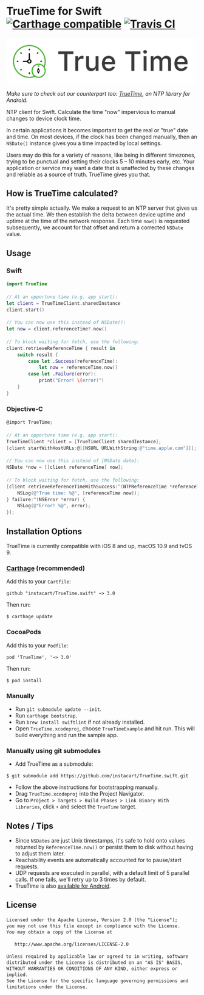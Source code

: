 # TrueTime for Swift [![Carthage compatible](https://img.shields.io/badge/Carthage-compatible-4BC51D.svg?style=flat)](https://github.com/Carthage/Carthage) [![Travis CI](https://travis-ci.org/instacart/TrueTime.swift.svg?branch=master)](https://travis-ci.org/instacart/TrueTime.swift)

![TrueTime](truetime.png "TrueTime for Swift")

*Make sure to check out our counterpart too: [TrueTime](https://github.com/instacart/truetime-android), an NTP library for Android.*

NTP client for Swift. Calculate the time "now" impervious to manual changes to device clock time.

In certain applications it becomes important to get the real or "true" date and time. On most devices, if the clock has been changed manually, then an `NSDate()` instance gives you a time impacted by local settings.

Users may do this for a variety of reasons, like being in different timezones, trying to be punctual and setting their clocks 5 – 10 minutes early, etc. Your application or service may want a date that is unaffected by these changes and reliable as a source of truth. TrueTime gives you that.

## How is TrueTime calculated?

It's pretty simple actually. We make a request to an NTP server that gives us the actual time. We then establish the delta between device uptime and uptime at the time of the network response. Each time `now()` is requested subsequently, we account for that offset and return a corrected `NSDate` value.

## Usage

### Swift
```swift
import TrueTime

// At an opportune time (e.g. app start):
let client = TrueTimeClient.sharedInstance
client.start()

// You can now use this instead of NSDate():
let now = client.referenceTime?.now()

// To block waiting for fetch, use the following:
client.retrieveReferenceTime { result in
    switch result {
        case let .Success(referenceTime):
            let now = referenceTime.now()
        case let .Failure(error):
            print("Error! \(error)")
    }
}
```
### Objective-C
```objective-c
@import TrueTime;

// At an opportune time (e.g. app start):
TrueTimeClient *client = [TrueTimeClient sharedInstance];
[client startWithHostURLs:@[[NSURL URLWithString:@"time.apple.com"]]];

// You can now use this instead of [NSDate date]:
NSDate *now = [[client referenceTime] now];

// To block waiting for fetch, use the following:
[client retrieveReferenceTimeWithSuccess:^(NTPReferenceTime *referenceTime) {
    NSLog(@"True time: %@", [referenceTime now]);
} failure:^(NSError *error) {
    NSLog(@"Error! %@", error);
}];
```

## Installation Options

TrueTime is currently compatible with iOS 8 and up, macOS 10.9 and tvOS 9.

### [Carthage](https://github.com/Carthage/Carthage) (recommended)

Add this to your `Cartfile`:

```
github "instacart/TrueTime.swift" ~> 3.0
```

Then run:
```
$ carthage update
```

### CocoaPods

Add this to your `Podfile`:

```
pod 'TrueTime', '~> 3.0'
```

Then run:
```
$ pod install
```

### Manually

* Run `git submodule update --init`.
* Run `carthage bootstrap`.
* Run `brew install swiftlint` if not already installed.
* Open `TrueTime.xcodeproj`, choose `TrueTimeExample` and hit run. This will build everything and run the sample app.

### Manually using git submodules

* Add TrueTime as a submodule:

```
$ git submodule add https://github.com/instacart/TrueTime.swift.git
```

* Follow the above instructions for bootstrapping manually.
* Drag `TrueTime.xcodeproj` into the Project Navigator.
* Go to `Project > Targets > Build Phases > Link Binary With Libraries`, click `+` and select the `TrueTime` target.

## Notes / Tips

* Since `NSDates` are just Unix timestamps, it's safe to hold onto values returned by `ReferenceTime.now()` or persist them to disk without having to adjust them later.
* Reachability events are automatically accounted for to pause/start requests.
* UDP requests are executed in parallel, with a default limit of 5 parallel calls. If one fails, we'll retry up to 3 times by default.
* TrueTime is also [available for Android](https://github.com/instacart/truetime-android).

## License

```
Licensed under the Apache License, Version 2.0 (the "License");
you may not use this file except in compliance with the License.
You may obtain a copy of the License at

   http://www.apache.org/licenses/LICENSE-2.0

Unless required by applicable law or agreed to in writing, software
distributed under the License is distributed on an "AS IS" BASIS,
WITHOUT WARRANTIES OR CONDITIONS OF ANY KIND, either express or implied.
See the License for the specific language governing permissions and
limitations under the License.
```
